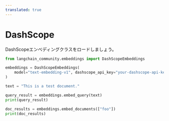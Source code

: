 ```yaml
---
translated: true
---
```


# DashScope

DashScopeエンベディングクラスをロードしましょう。

```python
from langchain_community.embeddings import DashScopeEmbeddings
```

```python
embeddings = DashScopeEmbeddings(
    model="text-embedding-v1", dashscope_api_key="your-dashscope-api-key"
)
```

```python
text = "This is a test document."
```

```python
query_result = embeddings.embed_query(text)
print(query_result)
```

```python
doc_results = embeddings.embed_documents(["foo"])
print(doc_results)
```
